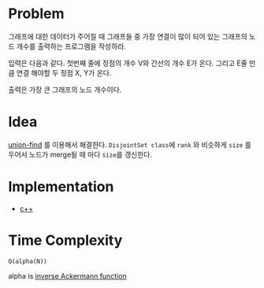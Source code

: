 # Problem

그래프에 대한 데이터가 주어질 때 그래프들 중 가장 연결이 많이 되어
있는 그래프의 노드 개수를 출력하는 프로그램을 작성하라.

입력은 다음과 같다.  첫번째 줄에 정점의 개수 V와 간선의 개수 E가
온다. 그리고 E줄 만큼 연결 해야할 두 정점 X, Y가 온다.

출력은 가장 큰 그래프의 노드 개수이다.

# Idea

[union-find](/doc/disjointset_unionfind.md) 를 이용해서 해결한다.
`DisjointSet class`에 `rank` 와 비슷하게 `size` 를
두어서 노드가 merge될 때 마다 `size`를 갱신한다.

# Implementation

* [c++](a.cpp)

# Time Complexity

```
O(alpha(N))
```

alpha is [inverse Ackermann function](https://en.wikipedia.org/wiki/Ackermann_function#Inverse)
